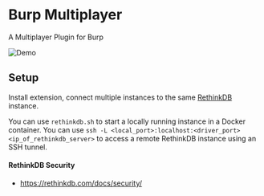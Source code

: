 # Burp Multiplayer

A Multiplayer Plugin for Burp

![Demo](/.github/demo.gif?raw=true "Demo")


## Setup

Install extension, connect multiple instances to the same [RethinkDB](https://rethinkdb.com/) instance.

You can use `rethinkdb.sh` to start a locally running instance in a Docker container. You can use `ssh -L <local_port>:localhost:<driver_port> <ip_of_rethinkdb_server>` to access a remote RethinkDB instance using an SSH tunnel.

#### RethinkDB Security
 
 * https://rethinkdb.com/docs/security/
 
